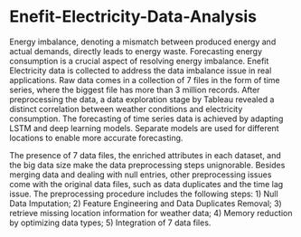 # Enefit-Electricity-Data-Analysis

Energy imbalance, denoting a mismatch between produced energy and actual demands, directly leads to energy waste. Forecasting energy consumption is a crucial aspect of resolving energy imbalance. Enefit Electricity data is collected to address the data imbalance issue in real applications. Raw data comes in a collection of 7 files in the form of time series, where the biggest file has more than 3 million records. After preprocessing the data, a data exploration stage by Tableau revealed a distinct correlation between weather conditions and electricity consumption. The forecasting of time series data is achieved by adapting LSTM and deep learning models. Separate models are used for different locations to enable more accurate forecasting.  

The presence of 7 data files, the enriched attributes in each dataset, and the big data size make the data preprocessing steps unignorable. Besides merging data and dealing with null entries, other preprocessing issues come with the original data files, such as data duplicates and the time lag issue. The preprocessing procedure includes the following steps: 1) Null Data Imputation; 2) Feature Engineering and Data Duplicates Removal; 3) retrieve missing location information for weather data; 4) Memory reduction by optimizing data types; 5) Integration of 7 data files.   

